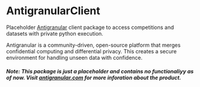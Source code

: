 # AntigranularClient
Placeholder [Antigranular](https://antigranular.com) client package to access competitions and datasets with private python execution.

Antigranular is a community-driven, open-source platform that merges confidential computing and differential privacy. This creates a secure environment for handling unseen data with confidence.

##### Note: This package is just a placeholder and contains no functionaliyy as of now. Visit [antigranular.com](https://antigranular.com) for more inforation about the product.